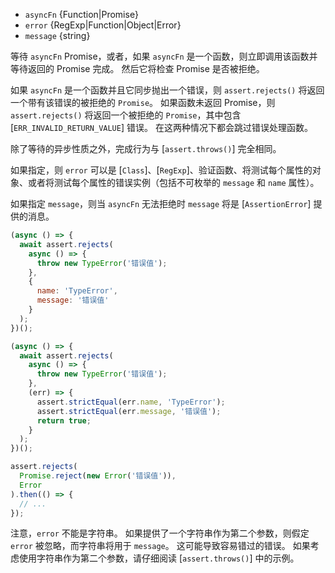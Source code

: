 <!-- YAML
added: v10.0.0
-->
* `asyncFn` {Function|Promise}
* `error` {RegExp|Function|Object|Error}
* `message` {string}

等待 `asyncFn` Promise，或者，如果 `asyncFn` 是一个函数，则立即调用该函数并等待返回的 Promise 完成。
然后它将检查 Promise 是否被拒绝。

如果 `asyncFn` 是一个函数并且它同步抛出一个错误，则 `assert.rejects()` 将返回一个带有该错误的被拒绝的 `Promise`。
如果函数未返回 Promise，则 `assert.rejects()` 将返回一个被拒绝的 `Promise`，其中包含 [`ERR_INVALID_RETURN_VALUE`] 错误。
在这两种情况下都会跳过错误处理函数。

除了等待的异步性质之外，完成行为与 [`assert.throws()`] 完全相同。

如果指定，则 `error` 可以是 [`Class`]、[`RegExp`]、验证函数、将测试每个属性的对象、或者将测试每个属性的错误实例（包括不可枚举的 `message` 和 `name` 属性）。

如果指定 `message`，则当 `asyncFn` 无法拒绝时 `message` 将是 [`AssertionError`] 提供的消息。

```js
(async () => {
  await assert.rejects(
    async () => {
      throw new TypeError('错误值');
    },
    {
      name: 'TypeError',
      message: '错误值'
    }
  );
})();
```

```js
(async () => {
  await assert.rejects(
    async () => {
      throw new TypeError('错误值');
    },
    (err) => {
      assert.strictEqual(err.name, 'TypeError');
      assert.strictEqual(err.message, '错误值');
      return true;
    }
  );
})();
```

```js
assert.rejects(
  Promise.reject(new Error('错误值')),
  Error
).then(() => {
  // ...
});
```

注意，`error` 不能是字符串。
如果提供了一个字符串作为第二个参数，则假定 `error` 被忽略，而字符串将用于 `message`。
这可能导致容易错过的错误。
如果考虑使用字符串作为第二个参数，请仔细阅读 [`assert.throws()`] 中的示例。

